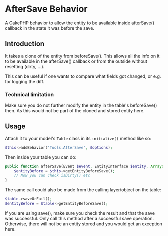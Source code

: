 # AfterSave Behavior

A CakePHP behavior to allow the entity to be available inside afterSave() callback in the state
it was before the save.

## Introduction
It takes a clone of the entity from beforeSave(). This allows all the
info on it to be available in the afterSave() callback or from the outside without resetting (dirty, ...).

This can be useful if one wants to compare what fields got changed, or e.g. for logging the diff.

### Technical limitation
Make sure you do not further modify the entity in the table's beforeSave() then. As this would
not be part of the cloned and stored entity here.

## Usage
Attach it to your model's `Table` class in its `initialize()` method like so:
```php
$this->addBehavior('Tools.AfterSave', $options);
```

Then inside your table you can do:
```php
public function afterSave(Event $event, EntityInterface $entity, ArrayObject $options) {
    $entityBefore = $this->getEntityBeforeSave();
    // Now you can check isDirty() etc
}
```

The same call could also be made from the calling layer/object on the table:
```php
$table->saveOrFail();
$entityBefore = $table->getEntityBeforeSave();
```

If you are using save(), make sure you check the result and that the save was successful.
Only call this method after a successful save operation.
Otherwise, there will not be an entity stored and you would get an exception here.
